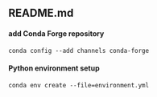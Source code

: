 ## README.md

#### add Conda Forge repository
`conda config --add channels conda-forge`


#### Python environment setup
`conda env create --file=environment.yml`
